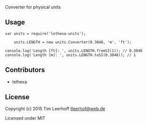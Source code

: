 Converter for physical units

Usage
-----
	var units = require('lethexa-units');

        units.LENGTH = new units.Converter(0.3048, 'm', 'ft');

	console.log('Length [ft]: ', units.LENGTH.fromSI(1)); // 0.3048
	console.log('Length [m]: ', units.LENGTH.toSI(0.3048)); // 1


Contributors
------------

* lethexa


License
-------
Copyright (c) 2015 Tim Leerhoff <tleerhof@web.de>

Licensed under MIT


